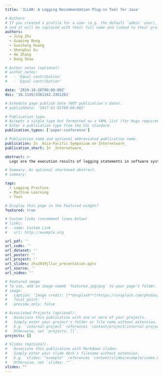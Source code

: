 ```yaml
---
title: 'JLLAR: A Logging Recommendation Plug-in Tool for Java'

# Authors
# If you created a profile for a user (e.g. the default `admin` user), write the username (folder name) here
# and it will be replaced with their full name and linked to their profile.
authors:
  - Jing Zhu
  - Guoping Rong
  - Guocheng Huang
  - Shenghui Gu
  - He Zhang
  - Dong Shao

# Author notes (optional)
# author_notes:
#   - 'Equal contribution'
#   - 'Equal contribution'

date: '2019-10-28T00:00:00Z'
doi: '10.1145/3361242.3361261'

# Schedule page publish date (NOT publication's date).
# publishDate: '2017-01-01T00:00:00Z'

# Publication type.
# Accepts a single type but formatted as a YAML list (for Hugo requirements).
# Enter a publication type from the CSL standard.
publication_types: ['paper-conference']

# Publication name and optional abbreviated publication name.
publication: In _Asia-Pacific Symposium on Internetware_
publication_short: In _Internetware_

abstract: >-
  Logs are the execution results of logging statements in software systems after being triggered by various events, which is able to capture the dynamic behavior of software systems during runtime and provide important information for software analysis, e.g., issue tracking, performance monitoring, etc. Obviously, to meet this purpose, the quality of the logs is critical, which requires appropriately placement of logging statements. Existing research on this topic reveals that _where to log?_ and _what to log?_ are two most concerns when conducting logging practice in software development, which mainly relies on developers' personal skills, expertise and preference, rendering several problems impacting the quality of the logs inevitably. One of the reasons leading to this phenomenon might be that several recognized best practices (strategies as well) are easily neglected by software developers. Especially in those software projects with relatively large number of participants. To address this issue, we designed and implemented a plug-in tool (i.e., _JLLAR_) based on the Intellij IDEA, which applied machine learning technology to identify and create a set of rules reflecting commonly recognized logging practices. Based on this rule set, _JLLAR_ can be used to scan existing source code to identify issues regarding the placement of logging statements. Moreover, _JLLAR_ also provides automatic code completion and semi code completion (i.e., to provide recommendations) regarding logging practice to support software developers during coding.

# Summary. An optional shortened abstract.
# summary:

tags:
  - Logging Practice
  - Machine Learning
  - Tool

# Display this page in the Featured widget?
featured: true

# Custom links (uncomment lines below)
# links:
# - name: Custom Link
#   url: http://example.org

url_pdf: ''
url_code: ''
url_dataset: ''
url_poster: ''
url_project: ''
url_slides: zhu2019jllar_presentation.pptx
url_source: ''
url_video: ''

# Featured image
# To use, add an image named `featured.jpg/png` to your page's folder.
# image:
#   caption: 'Image credit: [**Unsplash**](https://unsplash.com/photos/pLCdAaMFLTE)'
#   focal_point: ''
#   preview_only: false

# Associated Projects (optional).
#   Associate this publication with one or more of your projects.
#   Simply enter your project's folder or file name without extension.
#   E.g. `internal-project` references `content/project/internal-project/index.md`.
#   Otherwise, set `projects: []`.
projects: []

# Slides (optional).
#   Associate this publication with Markdown slides.
#   Simply enter your slide deck's filename without extension.
#   E.g. `slides: "example"` references `content/slides/example/index.md`.
#   Otherwise, set `slides: ""`.
slides: ""
---
```

